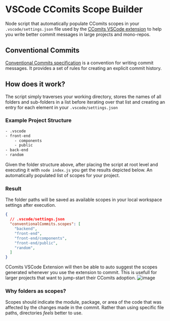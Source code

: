 # VSCode CComits Scope Builder

Node script that automatically populate CComits scopes in your `.vscode/settings.json` file used by the [CComits VSCode extension](https://marketplace.visualstudio.com/items?itemName=vivaxy.vscode-conventional-commits) to help you write better commit messages in large projects and mono-repos.

## Conventional Commits

[Conventional Commits specification](https://www.conventionalcommits.org/en/v1.0.0/) is a convention for writing commit messages. It provides a set of rules for creating an explicit commit history.

## How does it work?

The script simply traverses your working directory, stores the names of all folders and sub-folders in a list before iterating over that list and creating an entry for each element in your `.vscode/settings.json`

### Example Project Structure

```bash
- .vscode
- front-end
    - components
    - public
- back-end
- random

```

Given the folder structure above, after placing the script at root level and executing it with `node index.js` you get the results depicted below. An automatically populated list of scopes for your project.

### Result
The folder paths will be saved as available scopes in your local workspace settings after execution.
```json
{
  // .vscode/settings.json
  "conventionalCommits.scopes": [
    "backend",
    "front-end",
    "front-end/components",
    "front-end/public",
    "random",
  ]
}
```
CComits VSCode Extension will then be able to auto suggest the scopes generated whenever you use the extension to commit. This is usefull for larger projects that want to jump-start their CComits adoption.
![image](https://github.com/arienshibani/CCommits-scope-builder/assets/22197324/6c147f0e-c6c4-46e3-969d-8ae1aa3e91ce) 



### Why folders as scopes?

Scopes should indicate the module, package, or area of the code that was affected by the changes made in the commit. Rather than using specific file paths, directories *feels*   better to use.
